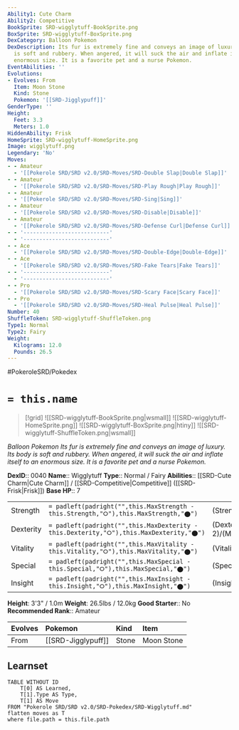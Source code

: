 ```yaml
---
Ability1: Cute Charm
Ability2: Competitive
BookSprite: SRD-wigglytuff-BookSprite.png
BoxSprite: SRD-wigglytuff-BoxSprite.png
DexCategory: Balloon Pokemon
DexDescription: Its fur is extremely fine and conveys an image of luxury. Its body
  is soft and rubbery. When angered, it will suck the air and inflate itself to an
  enormous size. It is a favorite pet and a nurse Pokemon.
EventAbilities: ''
Evolutions:
- Evolves: From
  Item: Moon Stone
  Kind: Stone
  Pokemon: '[[SRD-Jigglypuff]]'
GenderType: ''
Height:
  Feet: 3.3
  Meters: 1.0
HiddenAbility: Frisk
HomeSprite: SRD-wigglytuff-HomeSprite.png
Image: wigglytuff.png
Legendary: 'No'
Moves:
- - Amateur
  - '[[Pokerole SRD/SRD v2.0/SRD-Moves/SRD-Double Slap|Double Slap]]'
- - Amateur
  - '[[Pokerole SRD/SRD v2.0/SRD-Moves/SRD-Play Rough|Play Rough]]'
- - Amateur
  - '[[Pokerole SRD/SRD v2.0/SRD-Moves/SRD-Sing|Sing]]'
- - Amateur
  - '[[Pokerole SRD/SRD v2.0/SRD-Moves/SRD-Disable|Disable]]'
- - Amateur
  - '[[Pokerole SRD/SRD v2.0/SRD-Moves/SRD-Defense Curl|Defense Curl]]'
- - '---------------------------'
  - '---------------------------'
- - Ace
  - '[[Pokerole SRD/SRD v2.0/SRD-Moves/SRD-Double-Edge|Double-Edge]]'
- - Ace
  - '[[Pokerole SRD/SRD v2.0/SRD-Moves/SRD-Fake Tears|Fake Tears]]'
- - '---------------------------'
  - '---------------------------'
- - Pro
  - '[[Pokerole SRD/SRD v2.0/SRD-Moves/SRD-Scary Face|Scary Face]]'
- - Pro
  - '[[Pokerole SRD/SRD v2.0/SRD-Moves/SRD-Heal Pulse|Heal Pulse]]'
Number: 40
ShuffleToken: SRD-wigglytuff-ShuffleToken.png
Type1: Normal
Type2: Fairy
Weight:
  Kilograms: 12.0
  Pounds: 26.5
---
```


#PokeroleSRD/Pokedex

# `= this.name`

> [!grid]
> ![[SRD-wigglytuff-BookSprite.png|wsmall]]
> ![[SRD-wigglytuff-HomeSprite.png]]
> ![[SRD-wigglytuff-BoxSprite.png|htiny]]
> ![[SRD-wigglytuff-ShuffleToken.png|wsmall]]


*Balloon Pokemon*
*Its fur is extremely fine and conveys an image of luxury. Its body is soft and rubbery. When angered, it will suck the air and inflate itself to an enormous size. It is a favorite pet and a nurse Pokemon.*

**DexID**:: 0040
**Name**:: Wigglytuff
**Type**:: Normal / Fairy
**Abilities**:: [[SRD-Cute Charm|Cute Charm]] / [[SRD-Competitive|Competitive]] ([[SRD-Frisk|Frisk]])
**Base HP**:: 7

|           |                                                                                        |                                          |
| --------- | -------------------------------------------------------------------------------------- | ---------------------------------------- |
| Strength  | `= padleft(padright("",this.MaxStrength - this.Strength,"⭘"),this.MaxStrength,"⬤")`    | (Strength::2)/(MaxStrength::5)   |
| Dexterity | `= padleft(padright("",this.MaxDexterity - this.Dexterity,"⭘"),this.MaxDexterity,"⬤")` | (Dexterity:: 2)/(MaxDexterity::4) |
| Vitality  | `= padleft(padright("",this.MaxVitality - this.Vitality,"⭘"),this.MaxVitality,"⬤")`    | (Vitality::2)/(MaxVitality::4)   |
| Special   | `= padleft(padright("",this.MaxSpecial - this.Special,"⭘"),this.MaxSpecial,"⬤")`       | (Special::2)/(MaxSpecial::5)     |
| Insight   | `= padleft(padright("",this.MaxInsight - this.Insight,"⭘"),this.MaxInsight,"⬤")`       | (Insight::2)/(MaxInsight::4)     |

**Height**: 3'3" / 1.0m
**Weight**: 26.5lbs / 12.0kg
**Good Starter**:: No
**Recommended Rank**:: Amateur

| Evolves   | Pokemon            | Kind   | Item       |
|:----------|:-------------------|:-------|:-----------|
| From      | [[SRD-Jigglypuff]] | Stone  | Moon Stone |

## Learnset

```dataview
TABLE WITHOUT ID
    T[0] AS Learned,
    T[1].Type AS Type,
    T[1] AS Move
FROM "Pokerole SRD/SRD v2.0/SRD-Pokedex/SRD-Wigglytuff.md"
flatten moves as T
where file.path = this.file.path
```

